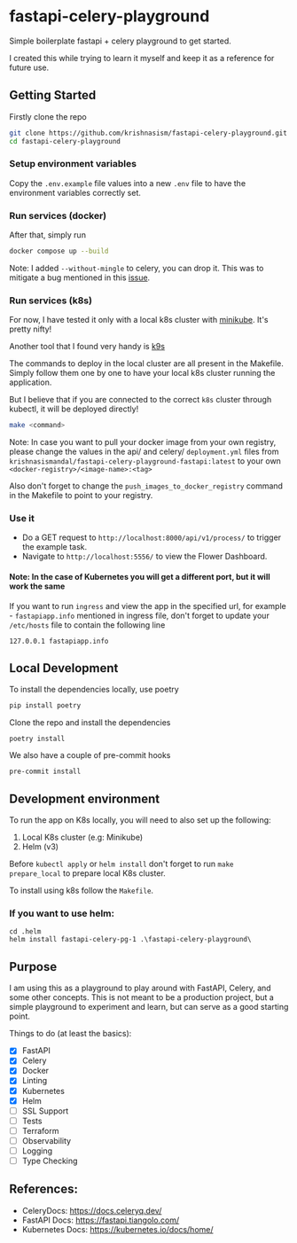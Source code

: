 # fastapi-celery-playground
Simple boilerplate fastapi + celery playground to get started.

I created this while trying to learn it myself and keep it as a reference for future use.

## Getting Started
Firstly clone the repo
```bash
git clone https://github.com/krishnasism/fastapi-celery-playground.git
cd fastapi-celery-playground
```

### Setup environment variables
Copy the `.env.example` file values into a new `.env` file to have the environment variables correctly set.

### Run services (docker)
After that, simply run

```bash
docker compose up --build
```

Note: I added `--without-mingle` to celery, you can drop it. This was to mitigate a bug mentioned in this [issue](https://github.com/celery/celery/discussions/7276).

### Run services (k8s)

For now, I have tested it only with a local k8s cluster with [minikube](https://minikube.sigs.k8s.io/docs/start/). It's pretty nifty!

Another tool that I found very handy is [k9s](https://k9scli.io/)

The commands to deploy in the local cluster are all present in the Makefile. Simply follow them one by one to have your local k8s cluster running the application.

But I believe that if you are connected to the correct `k8s` cluster through kubectl, it will be deployed directly!


```bash
make <command>
```

Note: In case you want to pull your docker image from your own registry, please change the values in the api/ and celery/ `deployment.yml` files from `krishnasismandal/fastapi-celery-playground-fastapi:latest` to your own `<docker-registry>/<image-name>:<tag>`

Also don't forget to change the `push_images_to_docker_registry` command in the Makefile to point to your registry.

### Use it
- Do a GET request to `http://localhost:8000/api/v1/process/` to trigger the example task.
- Navigate to `http://localhost:5556/` to view the Flower Dashboard.

#### Note: In the case of Kubernetes you will get a different port, but it will work the same

If you want to run `ingress` and view the app in the specified url, for example - `fastapiapp.info` mentioned in ingress file, don't forget to update your `/etc/hosts` file to contain the following line

```
127.0.0.1 fastapiapp.info
```

## Local Development
To install the dependencies locally, use poetry
```bash
pip install poetry
```
Clone the repo and install the dependencies
```
poetry install
```

We also have a couple of pre-commit hooks
```
pre-commit install
```

## Development environment
To run the app on K8s locally, you will need to also set up the following:
1. Local K8s cluster (e.g: Minikube)
1. Helm (v3)

Before `kubectl apply` or `helm install` don't forget to run `make prepare_local` to prepare local K8s cluster.

To install using k8s follow the `Makefile`. 

### If you want to use helm:
```
cd .helm
helm install fastapi-celery-pg-1 .\fastapi-celery-playground\
```

## Purpose

I am using this as a playground to play around with FastAPI, Celery, and some other concepts. This is not meant to be a production project, but a simple playground to experiment and learn, but can serve as a good starting point.

Things to do (at least the basics):

- [x] FastAPI
- [x] Celery
- [x] Docker
- [x] Linting
- [x] Kubernetes
- [x] Helm
- [ ] SSL Support
- [ ] Tests
- [ ] Terraform
- [ ] Observability
- [ ] Logging
- [ ] Type Checking

## References:
- CeleryDocs: https://docs.celeryq.dev/
- FastAPI Docs: https://fastapi.tiangolo.com/
- Kubernetes Docs: https://kubernetes.io/docs/home/
